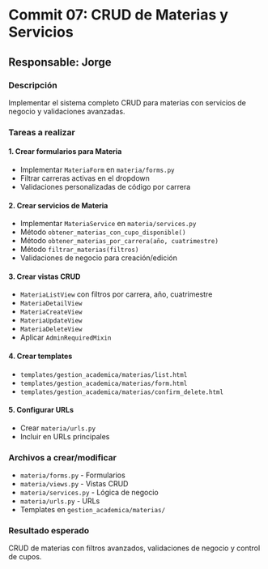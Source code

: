 # Commit 07: CRUD de Materias y Servicios

## Responsable: Jorge

### Descripción
Implementar el sistema completo CRUD para materias con servicios de negocio y validaciones avanzadas.

### Tareas a realizar

#### 1. Crear formularios para Materia
- Implementar `MateriaForm` en `materia/forms.py`
- Filtrar carreras activas en el dropdown
- Validaciones personalizadas de código por carrera

#### 2. Crear servicios de Materia
- Implementar `MateriaService` en `materia/services.py`
- Método `obtener_materias_con_cupo_disponible()`
- Método `obtener_materias_por_carrera(año, cuatrimestre)`
- Método `filtrar_materias(filtros)`
- Validaciones de negocio para creación/edición

#### 3. Crear vistas CRUD
- `MateriaListView` con filtros por carrera, año, cuatrimestre
- `MateriaDetailView` 
- `MateriaCreateView`
- `MateriaUpdateView`
- `MateriaDeleteView`
- Aplicar `AdminRequiredMixin`

#### 4. Crear templates
- `templates/gestion_academica/materias/list.html`
- `templates/gestion_academica/materias/form.html`
- `templates/gestion_academica/materias/confirm_delete.html`

#### 5. Configurar URLs
- Crear `materia/urls.py`
- Incluir en URLs principales

### Archivos a crear/modificar
- `materia/forms.py` - Formularios
- `materia/views.py` - Vistas CRUD
- `materia/services.py` - Lógica de negocio
- `materia/urls.py` - URLs
- Templates en `gestion_academica/materias/`

### Resultado esperado
CRUD de materias con filtros avanzados, validaciones de negocio y control de cupos.